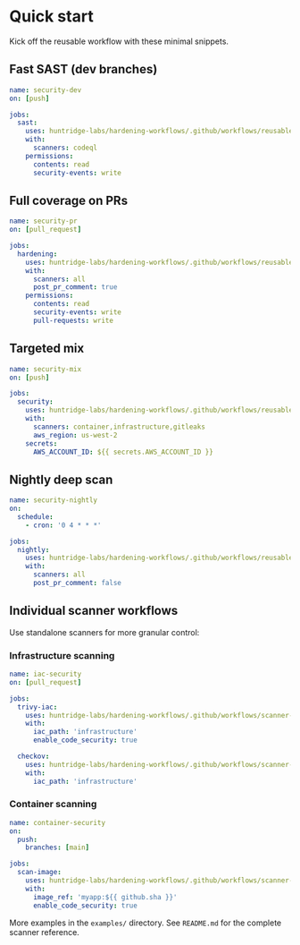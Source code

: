 # Quick start

Kick off the reusable workflow with these minimal snippets.

## Fast SAST (dev branches)

```yaml
name: security-dev
on: [push]

jobs:
  sast:
    uses: huntridge-labs/hardening-workflows/.github/workflows/reusable-security-hardening.yml@2.5.2
    with:
      scanners: codeql
    permissions:
      contents: read
      security-events: write
```

## Full coverage on PRs

```yaml
name: security-pr
on: [pull_request]

jobs:
  hardening:
    uses: huntridge-labs/hardening-workflows/.github/workflows/reusable-security-hardening.yml@2.5.2
    with:
      scanners: all
      post_pr_comment: true
    permissions:
      contents: read
      security-events: write
      pull-requests: write
```

## Targeted mix

```yaml
name: security-mix
on: [push]

jobs:
  security:
    uses: huntridge-labs/hardening-workflows/.github/workflows/reusable-security-hardening.yml@2.5.2
    with:
      scanners: container,infrastructure,gitleaks
      aws_region: us-west-2
    secrets:
      AWS_ACCOUNT_ID: ${{ secrets.AWS_ACCOUNT_ID }}
```

## Nightly deep scan

```yaml
name: security-nightly
on:
  schedule:
    - cron: '0 4 * * *'

jobs:
  nightly:
    uses: huntridge-labs/hardening-workflows/.github/workflows/reusable-security-hardening.yml@2.5.2
    with:
      scanners: all
      post_pr_comment: false
```

## Individual scanner workflows

Use standalone scanners for more granular control:

### Infrastructure scanning

```yaml
name: iac-security
on: [pull_request]

jobs:
  trivy-iac:
    uses: huntridge-labs/hardening-workflows/.github/workflows/scanner-trivy-iac.yml@main
    with:
      iac_path: 'infrastructure'
      enable_code_security: true

  checkov:
    uses: huntridge-labs/hardening-workflows/.github/workflows/scanner-checkov.yml@main
    with:
      iac_path: 'infrastructure'
```

### Container scanning

```yaml
name: container-security
on:
  push:
    branches: [main]

jobs:
  scan-image:
    uses: huntridge-labs/hardening-workflows/.github/workflows/scanner-trivy-container.yml@main
    with:
      image_ref: 'myapp:${{ github.sha }}'
      enable_code_security: true
```

More examples in the `examples/` directory. See `README.md` for the complete scanner reference.
